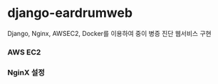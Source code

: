 # django-eardrumweb
Django, Nginx, AWSEC2, Docker를 이용하여 중이 병증 진단 웹서비스 구현
### AWS EC2

### NginX 설정

